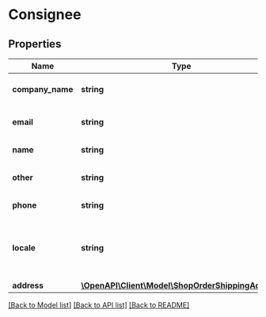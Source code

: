 # Consignee

## Properties
Name | Type | Description | Notes
------------ | ------------- | ------------- | -------------
**company_name** | **string** | The name of the company to ship an order to.  Example: &#x60;companyName:\&quot;Bonn Mac Tosch\&quot;&#x60; | [optional] 
**email** | **string** | The email address of the person to ship an order to.  Example: &#x60;email:\&quot;freddie.kwiksilver@konningin.org\&quot;&#x60; | [optional] 
**name** | **string** | The name of the person to ship an order to.  Example: &#x60;name:\&quot;Friederich Feuerstein\&quot;&#x60; | [optional] 
**other** | **string** | Additional details used to identify the person to ship an order to.  Example: &#x60;other:\&quot;Logistik Manager\&quot;&#x60; | [optional] 
**phone** | **string** | The phone number of the person to ship an order to.  Example: &#x60;phone:\&quot;+31-20-7736303\&quot;&#x60; | [optional] 
**locale** | **string** | Specifies the language of the email templates used for track &amp; trace notifications.  &#x60;locale&#x60; is specified using the format &#x60;{language}_{country}&#x60;, where &#x60;{language}&#x60; is an [ISO 639-1](https://en.wikipedia.org/wiki/List_of_ISO_639-1_codes) language code and &#x60;{country}&#x60; is an [ISO 3166-2](https://en.wikipedia.org/wiki/ISO_3166-2) country code.  Example: &#x60;locale:\&quot;fr_FR\&quot;&#x60; | [optional] 
**address** | [**\OpenAPI\Client\Model\ShopOrderShippingAddress**](ShopOrderShippingAddress.md) |  | 

[[Back to Model list]](../README.md#documentation-for-models) [[Back to API list]](../README.md#documentation-for-api-endpoints) [[Back to README]](../README.md)


